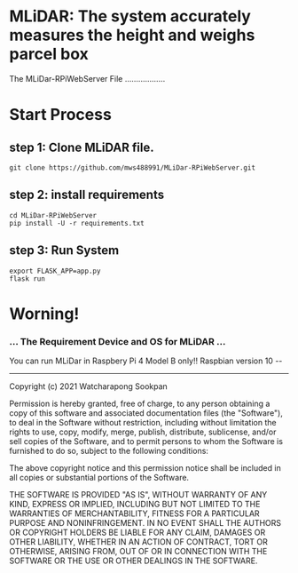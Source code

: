 # MLiDAR: The system accurately measures the height and weighs parcel box
The MLiDar-RPiWebServer File
..................

# Start Process
## step 1: Clone MLiDAR file.
    git clone https://github.com/mws488991/MLiDar-RPiWebServer.git 

## step 2: install requirements
    cd MLiDar-RPiWebServer
    pip install -U -r requirements.txt 

## step 3: Run System
    export FLASK_APP=app.py 
    flask run 

# **Worning!**
   ### ... The Requirement Device and OS for MLiDAR ...
   You can run MLiDar in Raspbery Pi 4 Model B only!! 
   Raspbian version 10 --

--------------------------------------

Copyright (c) 2021 Watcharapong Sookpan

Permission is hereby granted, free of charge, to any person obtaining a copy
of this software and associated documentation files (the "Software"), to deal
in the Software without restriction, including without limitation the rights
to use, copy, modify, merge, publish, distribute, sublicense, and/or sell
copies of the Software, and to permit persons to whom the Software is
furnished to do so, subject to the following conditions:

The above copyright notice and this permission notice shall be included in all
copies or substantial portions of the Software.

THE SOFTWARE IS PROVIDED "AS IS", WITHOUT WARRANTY OF ANY KIND, EXPRESS OR
IMPLIED, INCLUDING BUT NOT LIMITED TO THE WARRANTIES OF MERCHANTABILITY,
FITNESS FOR A PARTICULAR PURPOSE AND NONINFRINGEMENT. IN NO EVENT SHALL THE
AUTHORS OR COPYRIGHT HOLDERS BE LIABLE FOR ANY CLAIM, DAMAGES OR OTHER
LIABILITY, WHETHER IN AN ACTION OF CONTRACT, TORT OR OTHERWISE, ARISING FROM,
OUT OF OR IN CONNECTION WITH THE SOFTWARE OR THE USE OR OTHER DEALINGS IN THE
SOFTWARE.
